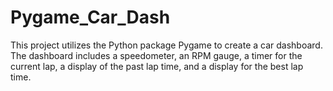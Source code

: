 # Pygame_Car_Dash
This project utilizes the Python package Pygame to create a car dashboard. The dashboard includes a speedometer, an RPM gauge, a timer for the current lap, a display of the past lap time, and a display for the best lap time.
